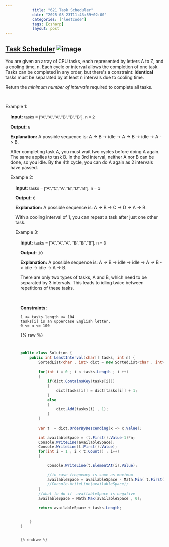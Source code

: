 ```yaml
---
            title: "621 Task Scheduler"
            date: "2025-08-23T11:43:59+02:00"
            categories: ["leetcode"]
            tags: [csharp]
            layout: post
---
```

            
## [Task Scheduler](https://leetcode.com/problems/task-scheduler) ![image](https://img.shields.io/badge/Difficulty-Medium-orange)

You are given an array of CPU tasks, each represented by letters A to Z, and a cooling time, n. Each cycle or interval allows the completion of one task. Tasks can be completed in any order, but there's a constraint: **identical** tasks must be separated by at least n intervals due to cooling time.

​Return the *minimum number of intervals* required to complete all tasks.

 

Example 1:

<div class="example-block" style="
    border-color: var(--border-tertiary);
    border-left-width: 2px;
    color: var(--text-secondary);
    font-size: .875rem;
    margin-bottom: 1rem;
    margin-top: 1rem;
    overflow: visible;
    padding-left: 1rem;
">

**Input:** <span class="example-io" style="
    font-family: Menlo,sans-serif;
    font-size: 0.85rem;
">tasks = ["A","A","A","B","B","B"], n = 2

**Output:** <span class="example-io" style="
font-family: Menlo,sans-serif;
font-size: 0.85rem;
">8

**Explanation:** A possible sequence is: A -> B -> idle -> A -> B -> idle -> A -> B.

After completing task A, you must wait two cycles before doing A again. The same applies to task B. In the 3rd interval, neither A nor B can be done, so you idle. By the 4th cycle, you can do A again as 2 intervals have passed.

Example 2:

<div class="example-block" style="
    border-color: var(--border-tertiary);
    border-left-width: 2px;
    color: var(--text-secondary);
    font-size: .875rem;
    margin-bottom: 1rem;
    margin-top: 1rem;
    overflow: visible;
    padding-left: 1rem;
">

**Input:** <span class="example-io" style="
    font-family: Menlo,sans-serif;
    font-size: 0.85rem;
">tasks = ["A","C","A","B","D","B"], n = 1

**Output:** <span class="example-io" style="
    font-family: Menlo,sans-serif;
    font-size: 0.85rem;
">6

**Explanation:** A possible sequence is: A -> B -> C -> D -> A -> B.

With a cooling interval of 1, you can repeat a task after just one other task.

Example 3:

<div class="example-block" style="
    border-color: var(--border-tertiary);
    border-left-width: 2px;
    color: var(--text-secondary);
    font-size: .875rem;
    margin-bottom: 1rem;
    margin-top: 1rem;
    overflow: visible;
    padding-left: 1rem;
">

**Input:** <span class="example-io" style="
    font-family: Menlo,sans-serif;
    font-size: 0.85rem;
">tasks = ["A","A","A", "B","B","B"], n = 3

**Output:** <span class="example-io" style="
    font-family: Menlo,sans-serif;
    font-size: 0.85rem;
">10

**Explanation:** A possible sequence is: A -> B -> idle -> idle -> A -> B -> idle -> idle -> A -> B.

There are only two types of tasks, A and B, which need to be separated by 3 intervals. This leads to idling twice between repetitions of these tasks.

 

**Constraints:**

	1 <= tasks.length <= 104
	tasks[i] is an uppercase English letter.
	0 <= n <= 100

{% raw %}


```csharp


public class Solution {
    public int LeastInterval(char[] tasks, int n) {
        SortedList<char , int> dict = new SortedList<char , int>();
        
        for(int i = 0 ; i < tasks.Length ; i ++)
        {
            if(dict.ContainsKey(tasks[i]))
            {
                dict[tasks[i]] = dict[tasks[i]] + 1;
            }
            else
            {
                dict.Add(tasks[i] , 1);
            }
        }
        
        var t  = dict.OrderByDescending(x => x.Value);
        
        int availableSpace = (t.First().Value-1)*n;
        Console.WriteLine(availableSpace);
        Console.WriteLine(t.First().Value);
        for(int i = 1 ; i < t.Count() ; i++)
        {
            
            Console.WriteLine(t.ElementAt(i).Value);
            
            //in case frequency is same as maximum
            availableSpace = availableSpace - Math.Min( t.First().Value-1 ,t.ElementAt(i).Value);
            //Console.WriteLine(availableSpace);
        }
        //what to do if  availableSpace is negative
        availableSpace = Math.Max(availableSpace , 0);
        
        return availableSpace + tasks.Length;
        
        
    }
}


{% endraw %}
```
